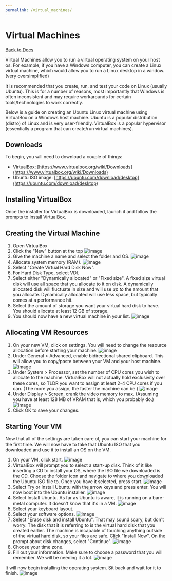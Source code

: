 ```yaml
---
permalink: /virtual_machines/
---
```


# Virtual Machines

[Back to Docs](/docs/)

Virtual Machines allow you to run a virtual operating system on your host os. For example, if you have a Windows computer, you can create a Linux virtual machine, which would allow you to run a Linux desktop in a window. (very oversimplified)

It is recommended that you create, run, and test your code on Linux (usually Ubuntu). This is for a number of reasons, most importantly that Windows is often inconsistent and may require workarounds for certain tools/technologies to work correctly.

Below is a guide on creating an Ubuntu Linux virtual machine using VirtualBox on a Windows host machine. Ubuntu is a popular distribution (distro) of Linux and is very user-friendly. VirtualBox is a popular hypervisor (essentially a program that can create/run virtual machines).

## Downloads

To begin, you will need to download a couple of things:

- VirtualBox: [https://www.virtualbox.org/wiki/Downloads](https://www.virtualbox.org/wiki/Downloads)
- Ubuntu ISO image: [https://ubuntu.com/download/desktop](https://ubuntu.com/download/desktop)

## Installing VirtualBox

Once the installer for VirtualBox is downloaded, launch it and follow the prompts to install VirtualBox.

## Creating the Virtual Machine

1. Open VirtualBox
2. Click the "New" button at the top
![image](https://raw.githubusercontent.com/MissouriMRR/docs/main/technology/virtual_machines/images/add_button.png)
3. Give the machine a name and select the folder and OS.
![image](https://raw.githubusercontent.com/MissouriMRR/docs/main/technology/virtual_machines/images/vm_name.png)
4. Allocate system memory (RAM).
![image](https://raw.githubusercontent.com/MissouriMRR/docs/main/technology/virtual_machines/images/ram.png)
5. Select "Create Virtual Hard Disk Now".
6. For Hard Disk Type, select VDI.
7. Select either "Dynamically allocated" or "Fixed size". A fixed size virtual disk will use all space that you allocate to it on disk. A dynamically allocated disk will fluctuate in size and will use *up to* the amount that you allocate. Dynamically allocated will use less space, but typically comes at a performance hit.
8. Select the amount of storage you want your virtual hard disk to have. You should allocate at least 12 GB of storage.
9. You should now have a new virtual machine in your list.
![image](https://raw.githubusercontent.com/MissouriMRR/docs/main/technology/virtual_machines/images/new_vm.png)

## Allocating VM Resources

1. On your new VM, click on settings. You will need to change the resource allocation before starting your machine.
![image](https://raw.githubusercontent.com/MissouriMRR/docs/main/technology/virtual_machines/images/settings_button.png)
2. Under General > Advanced, enable bidirectional shared clipboard. This will allow you to copy/paste between your VM and your host machine.
![image](https://raw.githubusercontent.com/MissouriMRR/docs/main/technology/virtual_machines/images/shared_clipboard.png)
3. Under System > Processor, set the number of CPU cores you wish to allocate to the machine. VirtualBox will not actually hold exclusivity over these cores, so TLDR you want to assign at least 2-4 CPU cores if you can. (The more you assign, the faster the machine can be.)
![image](https://raw.githubusercontent.com/MissouriMRR/docs/main/technology/virtual_machines/images/cpu.png)
4. Under Display > Screen, crank the video memory to max. (Assuming you have at least 128 MB of VRAM that is, which you probably do.)
![image](https://raw.githubusercontent.com/MissouriMRR/docs/main/technology/virtual_machines/images/vid_mem.png)
5. Click OK to save your changes.

## Starting Your VM

Now that all of the settings are taken care of, you can start your machine for the first time. We will now have to take that Ubuntu ISO that you downloaded and use it to install an OS on the VM.

1. On your VM, click start.
![image](https://raw.githubusercontent.com/MissouriMRR/docs/main/technology/virtual_machines/images/settings_button.png)
2. VirtualBox will prompt you to select a start-up disk. Think of it like inserting a CD to install your OS, where the ISO file we downloaded is the CD. Choose the folder icon and navigate to where you downloaded the Ubuntu ISO file to. Once you have it selected, press start.
![image](https://raw.githubusercontent.com/MissouriMRR/docs/main/technology/virtual_machines/images/start_up_disk.png)
3. Select Try or Install Ubuntu with the arrow keys and press enter. You will now boot into the Ubuntu installer.
![image](https://raw.githubusercontent.com/MissouriMRR/docs/main/technology/virtual_machines/images/try_install.png)
4. Select Install Ubuntu. As far as Ubuntu is aware, it is running on a bare-metal computer. It doesn't know that it's in a VM.
![image](https://raw.githubusercontent.com/MissouriMRR/docs/main/technology/virtual_machines/images/install_ubuntu.png)
5. Select your keyboard layout.
6. Select your software options.
![image](https://raw.githubusercontent.com/MissouriMRR/docs/main/technology/virtual_machines/images/software.png)
7. Select "Erase disk and install Ubuntu". That may sound scary, but don't worry. The disk that it is referring to is the virtual hard disk that you created earlier. The machine is incapable of touching anything outside of the virtual hard disk, so your files are safe. Click "Install Now". On the prompt about disk changes, select "Continue".
![image](https://raw.githubusercontent.com/MissouriMRR/docs/main/technology/virtual_machines/images/erase_disk.png)
8. Choose your time zone.
9. Fill out your information. Make sure to choose a password that you will remember. We will be needing it a lot.
![image](https://raw.githubusercontent.com/MissouriMRR/docs/main/technology/virtual_machines/images/who_you.png)

It will now begin installing the operating system. Sit back and wait for it to finish.
![image](https://raw.githubusercontent.com/MissouriMRR/docs/main/technology/virtual_machines/images/wait_for_install.png)
